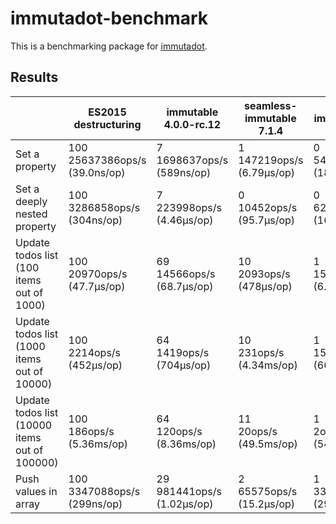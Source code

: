 # immutadot-benchmark

This is a benchmarking package for [immutadot](https://github.com/zenika-open-source/immutadot).

## Results

|  | ES2015 destructuring | immutable 4.0.0-rc.12 | seamless-immutable 7.1.4 | immer 9.0.1 | qim 0.0.52 | qim 0.0.52 curried | immutadot 1.0.0 | immutadot 2.0.0 | immutadot 2.0.0 curried | immutadot 3.0.0 | immutadot 3.0.0 curried |
| --- | --- | --- | --- | --- | --- | --- | --- | --- | --- | --- | --- |
| Set a property | 100 <br> 25637386ops/s (39.0ns/op) | 7 <br> 1698637ops/s (589ns/op) | 1 <br> 147219ops/s (6.79µs/op) | 0 <br> 54978ops/s (18.2µs/op) | 12 <br> 3180375ops/s (314ns/op) | 8 <br> 2091654ops/s (478ns/op) | 4 <br> 898503ops/s (1.11µs/op) | 10 <br> 2526636ops/s (396ns/op) | 8 <br> 2038789ops/s (490ns/op) | 9 <br> 2200603ops/s (454ns/op) | 12 <br> 3107952ops/s (322ns/op) |
| Set a deeply nested property | 100 <br> 3286858ops/s (304ns/op) | 7 <br> 223998ops/s (4.46µs/op) | 0 <br> 10452ops/s (95.7µs/op) | 0 <br> 6202ops/s (161µs/op) | 12 <br> 383181ops/s (2.61µs/op) | 12 <br> 383691ops/s (2.61µs/op) | 3 <br> 106098ops/s (9.43µs/op) | 8 <br> 265919ops/s (3.76µs/op) | 8 <br> 246919ops/s (4.05µs/op) | 6 <br> 197339ops/s (5.07µs/op) | 6 <br> 202848ops/s (4.93µs/op) |
| Update todos list (100 items out of 1000) | 100 <br> 20970ops/s (47.7µs/op) | 69 <br> 14566ops/s (68.7µs/op) | 10 <br> 2093ops/s (478µs/op) | 1 <br> 151ops/s (6.62ms/op) | 178 <br> 37377ops/s (26.8µs/op) | 200 <br> 42038ops/s (23.8µs/op) | 45 <br> 9419ops/s (106µs/op) | 127 <br> 26636ops/s (37.5µs/op) | 136 <br> 28549ops/s (35.0µs/op) | 68 <br> 14303ops/s (69.9µs/op) | 73 <br> 15374ops/s (65.0µs/op) |
| Update todos list (1000 items out of 10000) | 100 <br> 2214ops/s (452µs/op) | 64 <br> 1419ops/s (704µs/op) | 10 <br> 231ops/s (4.34ms/op) | 1 <br> 15ops/s (66.9ms/op) | 204 <br> 4515ops/s (221µs/op) | 202 <br> 4464ops/s (224µs/op) | 46 <br> 1025ops/s (976µs/op) | 159 <br> 3522ops/s (284µs/op) | 162 <br> 3596ops/s (278µs/op) | 70 <br> 1550ops/s (645µs/op) | 69 <br> 1523ops/s (657µs/op) |
| Update todos list (10000 items out of 100000) | 100 <br> 186ops/s (5.36ms/op) | 64 <br> 120ops/s (8.36ms/op) | 11 <br> 20ops/s (49.5ms/op) | 1 <br> 2ops/s (543ms/op) | 154 <br> 286ops/s (3.49ms/op) | 181 <br> 337ops/s (2.97ms/op) | 42 <br> 78ops/s (12.8ms/op) | 137 <br> 255ops/s (3.93ms/op) | 152 <br> 284ops/s (3.53ms/op) | 63 <br> 117ops/s (8.55ms/op) | 66 <br> 123ops/s (8.12ms/op) |
| Push values in array | 100 <br> 3347088ops/s (299ns/op) | 29 <br> 981441ops/s (1.02µs/op) | 2 <br> 65575ops/s (15.2µs/op) | 1 <br> 33449ops/s (29.9µs/op) | 49 <br> 1637578ops/s (611ns/op) | 46 <br> 1553623ops/s (644ns/op) | 17 <br> 576462ops/s (1.73µs/op) | 28 <br> 922585ops/s (1.08µs/op) | 18 <br> 602937ops/s (1.66µs/op) | 37 <br> 1249241ops/s (800ns/op) | 44 <br> 1485242ops/s (673ns/op) |
